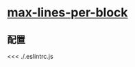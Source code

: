 # [max-lines-per-block](https://eslint.vuejs.org/rules/max-lines-per-block.html)

## 配置

<<< ./.eslintrc.js
